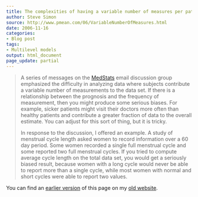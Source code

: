 ```yaml
---
title: The complexities of having a variable number of measures per patient
author: Steve Simon
source: http://www.pmean.com/06/VariableNumberOfMeasures.html
date: 2006-11-16
categories:
- Blog post
tags:
- Multilevel models
output: html_document
page_update: partial
---
```


> A series of messages on the
> [MedStats](../category/InterestingWebsites.html#MeStXx) email
> discussion group emphasized the difficulty in analyzing data where
> subjects contribute a variable number of measurements to the data set.
> If there is a relationship between the prognosis and the frequency of
> measurement, then you might produce some serious biases. For example,
> sicker patients might visit their doctors more often than healthy
> patients and contribute a greater fraction of data to the overall
> estimate. You can adjust for this sort of thing, but it is tricky.
>
> In response to the discussion, I offered an example. A study of
> menstrual cycle length asked women to record information over a 60 day
> period. Some women recorded a single full menstrual cycle and some
> reported two full menstrual cycles. If you tried to compute average
> cycle length on the total data set, you would get a seriously biased
> result, because women with a long cycle would never be able to report
> more than a single cycle, while most women with normal and short
> cycles were able to report two values.

You can find an [earlier version][sim1] of this page on my [old website][sim2].

[sim1]: http://www.pmean.com/06/VariableNumberOfMeasures.html
[sim2]: http://www.pmean.com
